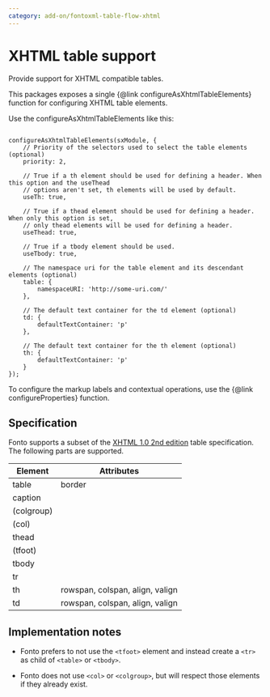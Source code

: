 ```yaml
---
category: add-on/fontoxml-table-flow-xhtml
---
```


# XHTML table support

Provide support for XHTML compatible tables.

This packages exposes a single {@link configureAsXhtmlTableElements} function for configuring XHTML table elements.

Use the configureAsXhtmlTableElements like this:

```

configureAsXhtmlTableElements(sxModule, {
	// Priority of the selectors used to select the table elements (optional)
	priority: 2,

	// True if a th element should be used for defining a header. When this option and the useThead
	// options aren't set, th elements will be used by default.
	useTh: true,

	// True if a thead element should be used for defining a header. When only this option is set,
	// only thead elements will be used for defining a header.
	useThead: true,

	// True if a tbody element should be used.
	useTbody: true,

	// The namespace uri for the table element and its descendant elements (optional)
	table: {
		namespaceURI: 'http://some-uri.com/'
	},

	// The default text container for the td element (optional)
	td: {
		defaultTextContainer: 'p'
	},

	// The default text container for the th element (optional)
	th: {
		defaultTextContainer: 'p'
	}
});

```

To configure the markup labels and contextual operations, use the {@link configureProperties} function.

## Specification

Fonto supports a subset of the [XHTML 1.0 2nd edition](https://www.w3.org/TR/xhtml1/dtds.html) table specification. The
following parts are supported.

| Element    | Attributes                      |
|------------|---------------------------------|
| table      | border                          |
| caption    |                                 |
| (colgroup) |                                 |
| (col)      |                                 |
| thead      |                                 |
| (tfoot)    |                                 |
| tbody      |                                 |
| tr         |                                 |
| th         | rowspan, colspan, align, valign |
| td         | rowspan, colspan, align, valign |

## Implementation notes

- Fonto prefers to not use the `<tfoot>` element and instead create a `<tr>` as child of `<table>` or `<tbody>`.

- Fonto does not use `<col>` or `<colgroup>`, but will respect those elements if they already exist.
